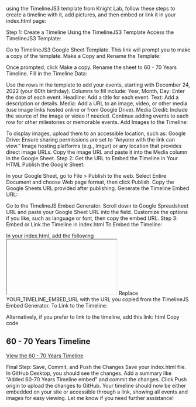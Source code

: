 using the TimelineJS3 template from Knight Lab, follow these steps to create a timeline with it, add pictures, and then embed or link it in your index.html page:

Step 1: Create a Timeline Using the TimelineJS3 Template
Access the TimelineJS3 Template:

Go to TimelineJS3 Google Sheet Template.
This link will prompt you to make a copy of the template.
Make a Copy and Rename the Template:

Once prompted, click Make a copy.
Rename the sheet to 60 - 70 Years Timeline.
Fill in the Timeline Data:

Use the rows in the template to add your events, starting with December 24, 2022 (your 60th birthday).
Columns to fill include:
Year, Month, Day: Enter the date of each event.
Headline: Add a title for each event.
Text: Add a description or details.
Media: Add a URL to an image, video, or other media (use image links hosted online or from Google Drive).
Media Credit: Include the source of the image or video if needed.
Continue adding events to each row for other milestones or memorable events.
Add Images to the Timeline:

To display images, upload them to an accessible location, such as:
Google Drive: Ensure sharing permissions are set to “Anyone with the link can view.”
Image hosting platforms (e.g., Imgur) or any location that provides direct image URLs.
Copy the image URL and paste it into the Media column in the Google Sheet.
Step 2: Get the URL to Embed the Timeline in Your HTML
Publish the Google Sheet:

In your Google Sheet, go to File > Publish to the web.
Select Entire Document and choose Web page format, then click Publish.
Copy the Google Sheets URL provided after publishing.
Generate the Timeline Embed URL:

Go to the TimelineJS Embed Generator.
Scroll down to Google Spreadsheet URL and paste your Google Sheet URL into the field.
Customize the options if you like, such as language or font, then copy the embed URL.
Step 3: Embed or Link the Timeline in index.html
To Embed the Timeline:

In your index.html, add the following <iframe> code to embed the timeline directly:
html
Copy code
<h2>60 - 70 Years Timeline</h2>
<iframe src="YOUR_TIMELINE_EMBED_URL" width="100%" height="600px" frameborder="0"></iframe>
Replace YOUR_TIMELINE_EMBED_URL with the URL you copied from the TimelineJS Embed Generator.
To Link to the Timeline:

Alternatively, if you prefer to link to the timeline, add this link:
html
Copy code
<h2>60 - 70 Years Timeline</h2>
<p><a href="YOUR_TIMELINE_EMBED_URL" target="_blank">View the 60 - 70 Years Timeline</a></p>
Final Step: Save, Commit, and Push the Changes
Save your index.html file.
In GitHub Desktop, you should see the changes. Add a summary like “Added 60-70 Years Timeline embed” and commit the changes.
Click Push origin to upload the changes to GitHub.
Your timeline should now be either embedded on your site or accessible through a link, showing all events and images for easy viewing. Let me know if you need further assistance!
